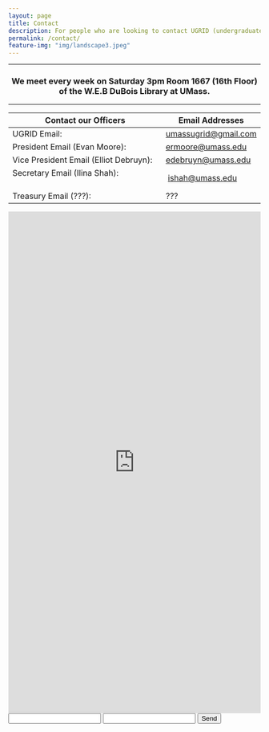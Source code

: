 ```yaml
---
layout: page
title: Contact
description: For people who are looking to contact UGRID (undergraduate researchers interested in data) located at UMass. Feel free to email umassugrid@gmail.com or any of its officers. 
permalink: /contact/
feature-img: "img/landscape3.jpeg"
---
```


-----

<center><h3>We meet every week on Saturday 3pm Room 1667 (16th Floor) of the W.E.B DuBois Library at UMass.</h3></center>

-----

Contact our Officers                                        | Email Addresses
----------------------------------------------------------- | -----------------------------------------------------------
UGRID Email:                                                |  <umassugrid@gmail.com>
President Email (Evan Moore):                               |  <ermoore@umass.edu>
Vice President Email (Elliot Debruyn):                      |  <edebruyn@umass.edu>
Secretary Email (Ilina Shah):                               |  <ishah@umass.edu>
Treasury Email (???):                                       |  ???

<iframe src="https://docs.google.com/forms/d/e/1FAIpQLSesUvgBN3yv7W5qPWy4w7wnOP9wck9LjZwkp4KoH09ynElqvQ/viewform?embedded=true" width="100%" height="1000" frameborder="0" marginheight="0" marginwidth="0">Loading...</iframe>
 
<form action="https://formspree.io/your@email.com"
      method="POST">
    <input type="text" name="name">
    <input type="email" name="_replyto">
    <input type="submit" value="Send">
</form>
